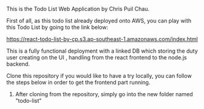 This is the Todo List Web Application by Chris Puil Chau.

First of all, as this todo list already deployed onto AWS, you can play with this Todo List by going to the link below:

https://react-todo-list-by-cp.s3.ap-southeast-1.amazonaws.com/index.html


This is a fully functional deployment with a linked DB which storing the duty user creating on the UI , handling from the react frontend to the node.js backend.

Clone this repository if you would like to have a try locally, you can follow the steps below in order to get the frontend part running.

1. After cloning from the repository, simply go into the new folder named "todo-list"